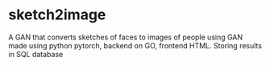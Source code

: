 # sketch2image
A GAN that converts sketches of faces to images of people using GAN made using python pytorch, backend on GO, frontend HTML. Storing results in SQL database
